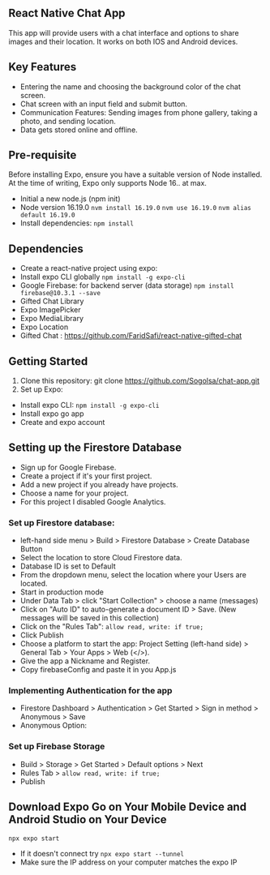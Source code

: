 ## React Native Chat App

This app will provide users with a chat interface and options to share images and their location.
It works on both IOS and Android devices.

## Key Features

- Entering the name and choosing the background color of the chat screen.
- Chat screen with an input field and submit button.
- Communication Features: Sending images from phone gallery, taking a photo, and sending location.
- Data gets stored online and offline.

## Pre-requisite

Before installing Expo, ensure you have a suitable version of Node installed.
At the time of writing, Expo only supports Node 16.. at max.

- Initial a new node.js (npm init)
- Node version 16.19.0
  `nvm install 16.19.0`
  `nvm use 16.19.0`
  `nvm alias default 16.19.0`
- Install dependencies: `npm install`

## Dependencies

- Create a react-native project using expo:
- Install expo CLI globally `npm install -g expo-cli`
- Google Firebase: for backend server (data storage) `npm install firebase@10.3.1 --save`
- Gifted Chat Library
- Expo ImagePicker
- Expo MediaLibrary
- Expo Location
- Gifted Chat : https://github.com/FaridSafi/react-native-gifted-chat

## Getting Started

1. Clone this repository: git clone https://github.com/Sogolsa/chat-app.git
2. Set up Expo:

- Install expo CLI: `npm install -g expo-cli`
- Install expo go app
- Create and expo account

## Setting up the Firestore Database

- Sign up for Google Firebase.
- Create a project if it's your first project.
- Add a new project if you already have projects.
- Choose a name for your project.
- For this project I disabled Google Analytics.

### Set up Firestore database:

- left-hand side menu > Build > Firestore Database > Create Database Button
- Select the location to store Cloud Firestore data.
- Database ID is set to Default
- From the dropdown menu, select the location where your Users are located.
- Start in production mode
- Under Data Tab > click "Start Collection" > choose a name (messages)
- Click on "Auto ID" to auto-generate a document ID > Save. (New messages will be saved in this collection)
- Click on the "Rules Tab": `allow read, write: if true;`
- Click Publish
- Choose a platform to start the app:
  Project Setting (left-hand side) > General Tab > Your Apps > Web (</>).
- Give the app a Nickname and Register.
- Copy firebaseConfig and paste it in you App.js

### Implementing Authentication for the app

- Firestore Dashboard > Authentication > Get Started > Sign in method > Anonymous > Save
- Anonymous Option:

### Set up Firebase Storage

- Build > Storage > Get Started > Default options > Next
- Rules Tab > `allow read, write: if true;`
- Publish

## Download Expo Go on Your Mobile Device and Android Studio on Your Device

`npx expo start`

- If it doesn't connect try `npx expo start --tunnel`
- Make sure the IP address on your computer matches the expo IP

